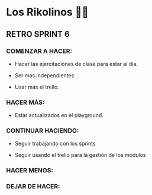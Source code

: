 # Los Rikolinos 👨‍🍳

 
## RETRO SPRINT 6


### COMENZAR A HACER:


- Hacer las ejercitaciones de clase para estar al dia.

- Ser mas independientes

- Usar mas el trello.

### HACER MÁS:

- Estar actualizados en el playground.

### CONTINUAR HACIENDO:

- Seguir trabajando con los sprints

- Seguir usando el trello para la gestión de los modulos

### HACER MENOS:


### DEJAR DE HACER:







